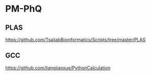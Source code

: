 # PM-PhQ

## PLAS
https://github.com/TsailabBioinformatics/Scripts/tree/master/PLAS

## GCC
https://github.com/liangjiaoxue/PythonCalculation
